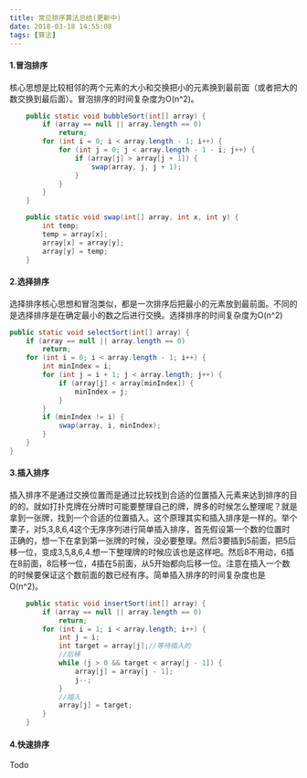 ```yaml
---
title: 常见排序算法总结(更新中)
date: 2018-03-18 14:55:08
tags: [算法]
---
```


#### 1.冒泡排序

核心思想是比较相邻的两个元素的大小和交换把小的元素换到最前面（或者把大的数交换到最后面）。冒泡排序的时间复杂度为O(n^2)。

```Java
    public static void bubbleSort(int[] array) {
        if (array == null || array.length == 0)
            return;
        for (int i = 0; i < array.length - 1; i++) {
            for (int j = 0; j < array.length - 1 - i; j++) {
                if (array[j] > array[j + 1]) {
                    swap(array, j, j + 1);
                }
            }
        }
    }

    public static void swap(int[] array, int x, int y) {
        int temp;
        temp = array[x];
        array[x] = array[y];
        array[y] = temp;
    }
```

#### 2.选择排序

选择排序核心思想和冒泡类似，都是一次排序后把最小的元素放到最前面。不同的是选择排序是在确定最小的数之后进行交换。选择排序的时间复杂度为O(n^2)

```java
public static void selectSort(int[] array) {
    if (array == null || array.length == 0)
        return;
    for (int i = 0; i < array.length - 1; i++) {
        int minIndex = i;
        for (int j = i + 1; j < array.length; j++) {
            if (array[j] < array[minIndex]) {
                minIndex = j;
            }
        }
        if (minIndex != i) {
            swap(array, i, minIndex);
        }
    }
}
```

#### 3.插入排序

插入排序不是通过交换位置而是通过比较找到合适的位置插入元素来达到排序的目的的。就如打扑克牌在分牌时可能要整理自己的牌，牌多的时候怎么整理呢？就是拿到一张牌，找到一个合适的位置插入。这个原理其实和插入排序是一样的。举个栗子，对5,3,8,6,4这个无序序列进行简单插入排序，首先假设第一个数的位置时正确的，想一下在拿到第一张牌的时候，没必要整理。然后3要插到5前面，把5后移一位，变成3,5,8,6,4.想一下整理牌的时候应该也是这样吧。然后8不用动，6插在8前面，8后移一位，4插在5前面，从5开始都向后移一位。注意在插入一个数的时候要保证这个数前面的数已经有序。简单插入排序的时间复杂度也是O(n^2)。

```java
    public static void insertSort(int[] array) {
        if (array == null || array.length == 0)
            return;
        for (int i = 1; i < array.length; i++) {
            int j = i;
            int target = array[j];//等待插入的
            //后移
            while (j > 0 && target < array[j - 1]) {
                array[j] = array[j - 1];
                j--;
            }
            //插入
            array[j] = target;
        }
    }
```

#### 4.快速排序

Todo
